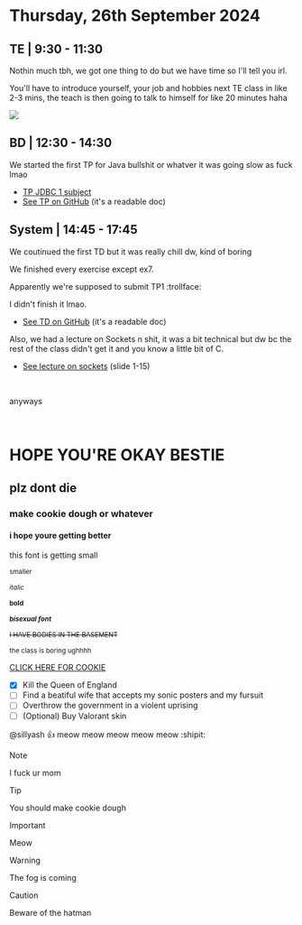 # Thursday, 26th September 2024

## TE | 9:30 - 11:30

Nothin much tbh, we got one thing to do but we have time so I'll tell you irl.

You'll have to introduce yourself, your job and hobbies next TE class in like 2-3 mins, the teach is then going to talk to himself for like 20 minutes haha

<img src="https://i.ytimg.com/vi/VcI4-ZCN4NA/mqdefault.jpg">

## BD | 12:30 - 14:30

We started the first TP for Java bullshit or whatver it was going slow as fuck lmao

- [TP JDBC 1 subject](https://cours.iut-orsay.fr/course/section.php?id=15416)
- [See TP on GitHub](https://github.com/sillyash/BUT/tree/main/S3-APP/R307/TP_JDBC_1) (it's a readable doc)


## System | 14:45 - 17:45

We coutinued the first TD but it was really chill dw, kind of boring

We finished every exercise except ex7.

Apparently we're supposed to submit TP1 :trollface:

I didn't finish it lmao.

- [See TD on GitHub](https://github.com/sillyash/BUT/tree/main/S3-APP/R305/TD1) (it's a readable doc)

Also, we had a lecture on Sockets n shit, it was a bit technical but dw bc the rest of the class didn't get it and you know a little bit of C.

- [See lecture on sockets](https://cours.iut-orsay.fr/course/section.php?id=19683) (slide 1-15)

<br>

anyways

<br>

# HOPE YOU'RE OKAY BESTIE

## plz dont die

### make cookie dough or whatever

#### i hope youre getting better

this font is getting small

<sup>smaller</sup>

<sup>*italic*</sup>

<sup>**bold**</sup>

<sup>***bisexual font***</sup>

<sup>~~I HAVE BODIES IN THE BASEMENT~~</sup>

<sup>the class is boring ughhhh</sup>

[CLICK HERE FOR COOKIE](https://www.scoopmeacookie.com/wp-content/uploads/2020/08/Give-me-more.png)

- [x] Kill the Queen of England
- [ ] Find a beatiful wife that accepts my sonic posters and my fursuit
- [ ] Overthrow the government in a violent uprising
- [ ] \(Optional) Buy Valorant skin

@sillyash :+1: meow meow meow meow meow :shipit:

> [!NOTE]
> I fuck ur mom

> [!TIP]
> You should make cookie dough

> [!IMPORTANT]
> Meow

> [!WARNING]
> The fog is coming

> [!CAUTION]
> Beware of the hatman


